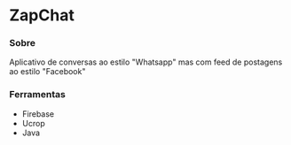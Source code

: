 # ZapChat
### Sobre
Aplicativo de conversas ao estilo "Whatsapp" mas com feed de postagens ao estilo "Facebook"

### Ferramentas
* Firebase
* Ucrop
* Java
